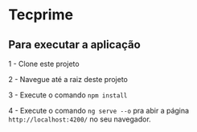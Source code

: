 # Tecprime

## Para executar a aplicação

1 - Clone este projeto 

2 - Navegue até a raiz deste projeto

3 - Execute o comando `npm install`

4 - Execute o comando `ng serve --o` pra abir a página `http://localhost:4200/` no seu navegador.

